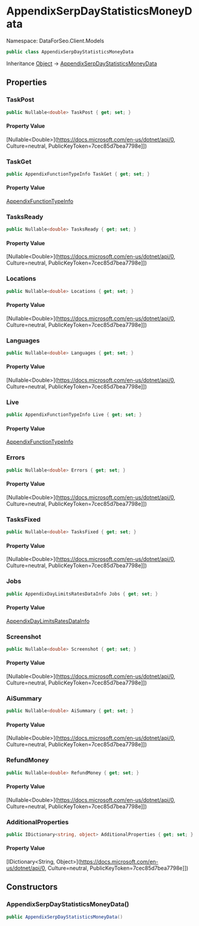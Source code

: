 # AppendixSerpDayStatisticsMoneyData

Namespace: DataForSeo.Client.Models

```csharp
public class AppendixSerpDayStatisticsMoneyData
```

Inheritance [Object](https://docs.microsoft.com/en-us/dotnet/api/Object) → [AppendixSerpDayStatisticsMoneyData](./AppendixSerpDayStatisticsMoneyData.md)

## Properties

### **TaskPost**

```csharp
public Nullable<double> TaskPost { get; set; }
```

#### Property Value

[Nullable&lt;Double&gt;](https://docs.microsoft.com/en-us/dotnet/api/0, Culture=neutral, PublicKeyToken=7cec85d7bea7798e]])<br>

### **TaskGet**

```csharp
public AppendixFunctionTypeInfo TaskGet { get; set; }
```

#### Property Value

[AppendixFunctionTypeInfo](./AppendixFunctionTypeInfo.md)<br>

### **TasksReady**

```csharp
public Nullable<double> TasksReady { get; set; }
```

#### Property Value

[Nullable&lt;Double&gt;](https://docs.microsoft.com/en-us/dotnet/api/0, Culture=neutral, PublicKeyToken=7cec85d7bea7798e]])<br>

### **Locations**

```csharp
public Nullable<double> Locations { get; set; }
```

#### Property Value

[Nullable&lt;Double&gt;](https://docs.microsoft.com/en-us/dotnet/api/0, Culture=neutral, PublicKeyToken=7cec85d7bea7798e]])<br>

### **Languages**

```csharp
public Nullable<double> Languages { get; set; }
```

#### Property Value

[Nullable&lt;Double&gt;](https://docs.microsoft.com/en-us/dotnet/api/0, Culture=neutral, PublicKeyToken=7cec85d7bea7798e]])<br>

### **Live**

```csharp
public AppendixFunctionTypeInfo Live { get; set; }
```

#### Property Value

[AppendixFunctionTypeInfo](./AppendixFunctionTypeInfo.md)<br>

### **Errors**

```csharp
public Nullable<double> Errors { get; set; }
```

#### Property Value

[Nullable&lt;Double&gt;](https://docs.microsoft.com/en-us/dotnet/api/0, Culture=neutral, PublicKeyToken=7cec85d7bea7798e]])<br>

### **TasksFixed**

```csharp
public Nullable<double> TasksFixed { get; set; }
```

#### Property Value

[Nullable&lt;Double&gt;](https://docs.microsoft.com/en-us/dotnet/api/0, Culture=neutral, PublicKeyToken=7cec85d7bea7798e]])<br>

### **Jobs**

```csharp
public AppendixDayLimitsRatesDataInfo Jobs { get; set; }
```

#### Property Value

[AppendixDayLimitsRatesDataInfo](./AppendixDayLimitsRatesDataInfo.md)<br>

### **Screenshot**

```csharp
public Nullable<double> Screenshot { get; set; }
```

#### Property Value

[Nullable&lt;Double&gt;](https://docs.microsoft.com/en-us/dotnet/api/0, Culture=neutral, PublicKeyToken=7cec85d7bea7798e]])<br>

### **AiSummary**

```csharp
public Nullable<double> AiSummary { get; set; }
```

#### Property Value

[Nullable&lt;Double&gt;](https://docs.microsoft.com/en-us/dotnet/api/0, Culture=neutral, PublicKeyToken=7cec85d7bea7798e]])<br>

### **RefundMoney**

```csharp
public Nullable<double> RefundMoney { get; set; }
```

#### Property Value

[Nullable&lt;Double&gt;](https://docs.microsoft.com/en-us/dotnet/api/0, Culture=neutral, PublicKeyToken=7cec85d7bea7798e]])<br>

### **AdditionalProperties**

```csharp
public IDictionary<string, object> AdditionalProperties { get; set; }
```

#### Property Value

[IDictionary&lt;String, Object&gt;](https://docs.microsoft.com/en-us/dotnet/api/0, Culture=neutral, PublicKeyToken=7cec85d7bea7798e]])<br>

## Constructors

### **AppendixSerpDayStatisticsMoneyData()**

```csharp
public AppendixSerpDayStatisticsMoneyData()
```
